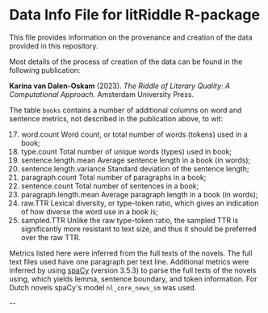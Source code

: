 # Data Info File for litRiddle R-package

This file provides information on the provenance and creation of the data provided in this repository.

Most details of the process of creation of the data can be found in the following publication:

**Karina van Dalen-Oskam** (2023). _The Riddle of Literary Quality: A Computational Approach._ Amsterdam University Press.

The table `books` contains a number of additional columns on word and sentence metrics, not described in the publication above, to wit:

17. word.count                Word count, or total number of words (tokens)
                              used in a book;
18. type.count                Total number of unique words (types) used in book;
19. sentence.length.mean      Average sentence length in a book (in words);
20. sentence.length.variance  Standard deviation of the sentence length;
21. paragraph.count           Total number of paragraphs in a book;
22. sentence.count            Total number of sentences in a book;
23. paragraph.length.mean     Average paragraph length in a book (in words); 
24. raw.TTR                   Lexical diversity, or type-token ratio, which 
                              gives an indication of how diverse the word use 
                              in a book is;
25. sampled.TTR               Unlike the raw type-token ratio, the sampled 
                              TTR is significantly more resistant to text 
                              size, and thus it should be preferred over the 
                              raw TTR. 

Metrics listed here were inferred from the full texts of the novels. The full text files used have one paragraph per text line. Additional metrics were inferred by using [spaCy](https://spacy.io/) (version 3.5.3) to parse the full texts of the novels using, which yields lemma, sentence boundary, and token information. For Dutch novels spaCy's model `nl_core_news_sm` was used. 

--
